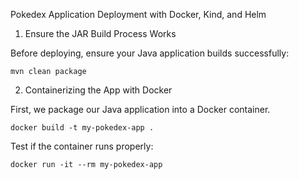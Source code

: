 Pokedex Application Deployment with Docker, Kind, and Helm

1. Ensure the JAR Build Process Works

Before deploying, ensure your Java application builds successfully:

    mvn clean package

2. Containerizing the App with Docker

First, we package our Java application into a Docker container.

    docker build -t my-pokedex-app .

Test if the container runs properly:

    docker run -it --rm my-pokedex-app


